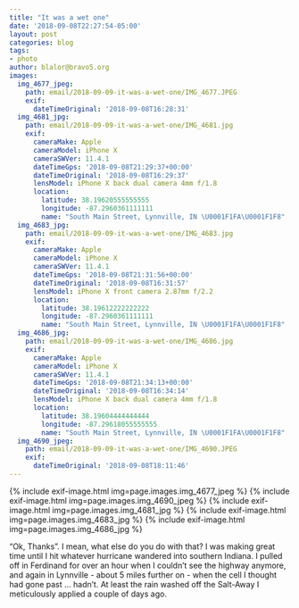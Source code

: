 ```yaml
---
title: "It was a wet one"
date: '2018-09-08T22:27:54-05:00'
layout: post
categories: blog
tags:
- photo
author: blalor@bravo5.org
images:
  img_4677_jpeg:
    path: email/2018-09-09-it-was-a-wet-one/IMG_4677.JPEG
    exif:
      dateTimeOriginal: '2018-09-08T16:28:31'
  img_4681_jpg:
    path: email/2018-09-09-it-was-a-wet-one/IMG_4681.jpg
    exif:
      cameraMake: Apple
      cameraModel: iPhone X
      cameraSWVer: 11.4.1
      dateTimeGps: '2018-09-08T21:29:37+00:00'
      dateTimeOriginal: '2018-09-08T16:29:37'
      lensModel: iPhone X back dual camera 4mm f/1.8
      location:
        latitude: 38.19620555555555
        longitude: -87.2960361111111
        name: "South Main Street, Lynnville, IN \U0001F1FA\U0001F1F8"
  img_4683_jpg:
    path: email/2018-09-09-it-was-a-wet-one/IMG_4683.jpg
    exif:
      cameraMake: Apple
      cameraModel: iPhone X
      cameraSWVer: 11.4.1
      dateTimeGps: '2018-09-08T21:31:56+00:00'
      dateTimeOriginal: '2018-09-08T16:31:57'
      lensModel: iPhone X front camera 2.87mm f/2.2
      location:
        latitude: 38.19612222222222
        longitude: -87.2960361111111
        name: "South Main Street, Lynnville, IN \U0001F1FA\U0001F1F8"
  img_4686_jpg:
    path: email/2018-09-09-it-was-a-wet-one/IMG_4686.jpg
    exif:
      cameraMake: Apple
      cameraModel: iPhone X
      cameraSWVer: 11.4.1
      dateTimeGps: '2018-09-08T21:34:13+00:00'
      dateTimeOriginal: '2018-09-08T16:34:14'
      lensModel: iPhone X back dual camera 4mm f/1.8
      location:
        latitude: 38.19604444444444
        longitude: -87.29618055555555
        name: "South Main Street, Lynnville, IN \U0001F1FA\U0001F1F8"
  img_4690_jpeg:
    path: email/2018-09-09-it-was-a-wet-one/IMG_4690.JPEG
    exif:
      dateTimeOriginal: '2018-09-08T18:11:46'
---
```


{% include exif-image.html img=page.images.img_4677_jpeg %}
{% include exif-image.html img=page.images.img_4690_jpeg %}
{% include exif-image.html img=page.images.img_4681_jpg %}
{% include exif-image.html img=page.images.img_4683_jpg %}
{% include exif-image.html img=page.images.img_4686_jpg %}

“Ok, Thanks”. I mean, what else do you do with that? I was making great time until I hit whatever hurricane wandered into southern Indiana. I pulled off in Ferdinand for over an hour when I couldn’t see the highway anymore, and again in Lynnville - about 5 miles further on - when the cell I thought had gone past … hadn’t. At least the rain washed off the Salt-Away I meticulously applied a couple of days ago. 















